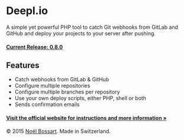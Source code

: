 # Deepl.io

A simple yet powerful PHP tool to catch Git webhooks from GitLab and GitHub and deploy your projects to your server after pushing.

#### [Current Release: 0.8.0](https://github.com/noelboss/deepl.io/archive/0.8.0.zip)

## Features

* Catch webhooks from GitLab & GitHub
* Configure multiple repositories
* Configure multiple branches per repository
* Use your own deploy scripts, either PHP, shell or both
* Sends confirmation emails

#### [Visit the official website for instructions and more information »](http://deepl.io)

© 2015 [Noël Bossart](http://noelboss.com). Made in Switzerland.
